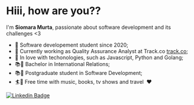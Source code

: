 <h1>Hiii, how are you??</h1>

I'm **Siomara Murta**, passionate about software development and its challenges <3 

- :woman: Software developement student since 2020;
- :bank: Currently working as Quality Assurance Analyst at Track.co [track.co](https://track.co/);
- :blue_heart: In love with techonologies, such as Javascript, Python and Golang;
- :books::notebook_with_decorative_cover: Bachelor in International Relations;
- :books::notebook_with_decorative_cover: Postgraduate student in Software Development;
- :surfer::microphone: Free time with music, books, tv shows and travel ️ :hearts:

[![Linkedin Badge](https://img.shields.io/badge/-LinkedIn-blue?style=flat-square&logo=Linkedin&logoColor=white&link=https://www.linkedin.com/in/siomaramurta/)](https://www.linkedin.com/in/siomaramurta/)

